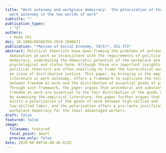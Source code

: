 ```yaml
---
title: "Work autonomy and workplace democracy:  the polarization of the goods of
  work autonomy in the two worlds of work"
subtitle: ""
publication_types:
  - "2"
authors:
  - Kwok Chi
doi: 10.1080/00346764.2019.1690671
publication: "*Review of Social Economy, 78(5)*, 351-372"
abstract: Political theorists have been framing the problems of unfreedom and
  domination at work as inconsistent with the requirements of political
  democracy, undermining the democratic potential of the workplace and inducing
  psychological and status harm. Although these are important insights,
  political theorists are often unwilling to frame the hierarchical workplace as
  an issue of distributive justice. This paper, by bringing in the empirical
  literature on work autonomy, offers a framework to explicate the relationship
  between freedom at work and the distribution of essential goods at paid work.
  Through such framework, the paper argues that procedural and substantive
  freedom at work are essential to the fair distribution of the goods of work.
  By examining the empirical literature, the paper further argues that there
  exists a polarization of the goods of work between high-skilled and
  low-skilled labor, and the polarization offers a pro-tanto justification of
  workplace democracy for the least advantaged workers.
draft: false
featured: false
image:
  filename: featured
  focal_point: Smart
  preview_only: false
date: 2020-08-08T16:40:46.615Z
---
```

